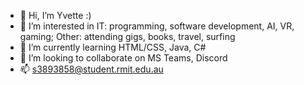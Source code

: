 - 👋 Hi, I’m Yvette :)
- 👀 I’m interested in IT: programming, software development, AI, VR, gaming; Other: attending gigs, books, travel, surfing
- 🌱 I’m currently learning HTML/CSS, Java, C# 
- 💞️ I’m looking to collaborate on MS Teams, Discord
- 📫 s3893858@student.rmit.edu.au

<!---
vet7/vet7 is a ✨ special ✨ repository because its `README.md` (this file) appears on your GitHub profile.
You can click the Preview link to take a look at your changes.
--->
